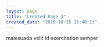 ```yaml
---
layout: page
title: "Created Page 3"
created_date: "2025-10-15 15:40:13"
---
```


malesuada velit id exercitation semper 
